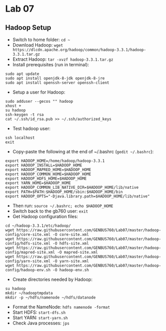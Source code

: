 # Lab 07

## Hadoop Setup

   * Switch to home folder: `cd ~`
   * Download Hadoop: `wget https://dlcdn.apache.org/hadoop/common/hadoop-3.3.1/hadoop-3.3.1.tar.gz`
   * Extract Hadoop: `tar -xvzf hadoop-3.3.1.tar.gz`
   * Install prerequisites (run in terminal):

```
sudo apt update
sudo apt install openjdk-8-jdk openjdk-8-jre
sudo apt install openssh-server openssh-client
```

   * Setup a user for Hadoop:

```
sudo adduser --gecos "" hadoop
xhost +
su hadoop
ssh-keygen -t rsa
cat ~/.ssh/id_rsa.pub >> ~/.ssh/authorized_keys
```

   * Test hadoop user:

```
ssh localhost
exit
```

   * Copy-paste the following at the end of ~/.bashrc (`gedit ~/.bashrc`):

```
export HADOOP_HOME=/home/hadoop/hadoop-3.3.1
export HADOOP_INSTALL=$HADOOP_HOME
export HADOOP_MAPRED_HOME=$HADOOP_HOME
export HADOOP_COMMON_HOME=$HADOOP_HOME
export HADOOP_HDFS_HOME=$HADOOP_HOME
export YARN_HOME=$HADOOP_HOME
export HADOOP_COMMON_LIB_NATIVE_DIR=$HADOOP_HOME/lib/native
export PATH=$PATH:$HADOOP_HOME/sbin:$HADOOP_HOME/bin
export HADOOP_OPTS="-Djava.library.path=$HADOOP_HOME/lib/native"
```

   * Then run: `source ~/.bashrc; echo $HADOOP_HOME`
   * Switch back to the gb760 user: `exit`
   * Get Hadoop configuration files:

```
cd ~/hadoop-3.3.1/etc/hadoop/
wget https://raw.githubusercontent.com/GENBUS760/Lab07/master/hadoop-config/core-site.xml -O core-site.xml
wget https://raw.githubusercontent.com/GENBUS760/Lab07/master/hadoop-config/hdfs-site.xml -O hdfs-site.xml
wget https://raw.githubusercontent.com/GENBUS760/Lab07/master/hadoop-config/mapred-site.xml -O mapred-site.xml
wget https://raw.githubusercontent.com/GENBUS760/Lab07/master/hadoop-config/yarn-site.xml -O yarn-site.xml
wget https://raw.githubusercontent.com/GENBUS760/Lab07/master/hadoop-config/hadoop-env.sh -O hadoop-env.sh
```

   * Create directories needed by Hadoop:

```
su hadoop
mkdir ~/hadooptmpdata
mkdir -p ~/hdfs/namenode ~/hdfs/datanode
```
   * Format the NameNode: `hdfs namenode -format`
   * Start HDFS: `start-dfs.sh`
   * Start YARN: `start-yarn.sh`
   * Check Java processes: `jps`
